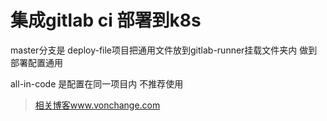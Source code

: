 #  集成gitlab ci 部署到k8s

master分支是 deploy-file项目把通用文件放到gitlab-runner挂载文件夹内
做到部署配置通用

all-in-code 是配置在同一项目内 不推荐使用

> [相关博客www.vonchange.com](http://www.vonchange.com/)

